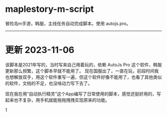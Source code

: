 # maplestory-m-script
冒险岛m手游，韩服，主线任务自动完成脚本。使用 autojs.pro。

---
# 更新 2023-11-06
该脚本是2021年写的，当时写来自己用着玩的，依赖 AutoJs Pro 这个软件，韩服更新那么频繁，这个脚本早就不能用了。
现在国服出了，一直在玩，前段时间我也想解放双手，用这个软件重写一遍，但这个软件好像不能用了，也看了其他类似的软件，文档的不足，也没啥动力写下去了。

现在我在用“自动执行精灵”这个App编写了日常使用的脚本，感觉还挺好用的，写起来也不复杂，用手机就能拖拖拽拽实现原来的功能。

1
